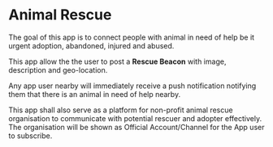 # Animal Rescue

The goal of this app is to connect people with animal in need of help be it urgent adoption, abandoned, injured and abused.

This app allow the the user to post a **Rescue Beacon** with image, description and geo-location.

Any app user nearby will immediately receive a push notification notifying them that there is an animal in need of help nearby.

This app shall also serve as a platform for non-profit animal rescue organisation to communicate with potential rescuer and adopter effectively. The organisation will be shown as Official Account/Channel for the App user to subscribe.
